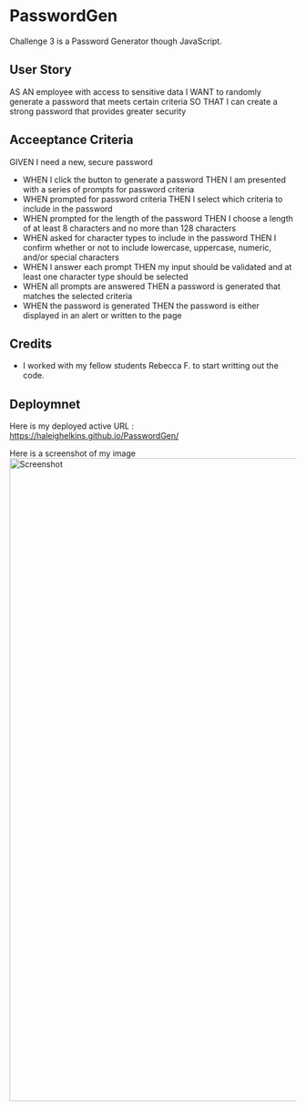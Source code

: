 # PasswordGen
Challenge 3 is a Password Generator though JavaScript. 

## User Story
AS AN employee with access to sensitive data
I WANT to randomly generate a password that meets certain criteria
SO THAT I can create a strong password that provides greater security

## Acceeptance Criteria 
GIVEN I need a new, secure password
* WHEN I click the button to generate a password
THEN I am presented with a series of prompts for password criteria
* WHEN prompted for password criteria
THEN I select which criteria to include in the password
* WHEN prompted for the length of the password
THEN I choose a length of at least 8 characters and no more than 128 characters
* WHEN asked for character types to include in the password
THEN I confirm whether or not to include lowercase, uppercase, numeric, and/or special characters
* WHEN I answer each prompt
THEN my input should be validated and at least one character type should be selected
* WHEN all prompts are answered
THEN a password is generated that matches the selected criteria
* WHEN the password is generated
THEN the password is either displayed in an alert or written to the page

## Credits 
* I worked with my fellow students Rebecca F. to start writting out the code. 

## Deploymnet

Here is my deployed active URL :
https://haleighelkins.github.io/PasswordGen/ 

Here is a screenshot of my image
<img width="1128" alt="Screenshot" src="https://github.com/HaleighElkins/PasswordGen/assets/152942336/a4fc9ac4-7af7-4188-9747-ee217be2ea6a">

